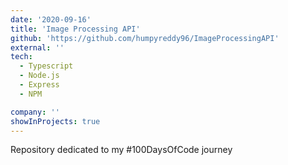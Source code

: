 ```yaml
---
date: '2020-09-16'
title: 'Image Processing API'
github: 'https://github.com/humpyreddy96/ImageProcessingAPI'
external: ''
tech:
  - Typescript
  - Node.js
  - Express
  - NPM

company: ''
showInProjects: true
---
```


Repository dedicated to my #100DaysOfCode journey

